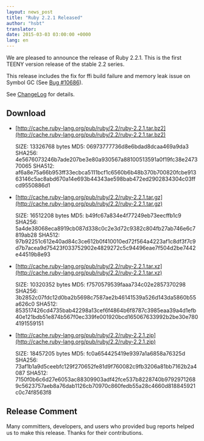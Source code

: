 ```yaml
---
layout: news_post
title: "Ruby 2.2.1 Released"
author: "hsbt"
translator:
date: 2015-03-03 03:00:00 +0000
lang: en
---
```


We are pleased to announce the release of Ruby 2.2.1.
This is the first TEENY version release of the stable 2.2 series.

This release includes the fix for ffi build failure and memory leak issue on Symbol GC (See [Bug #10686](https://bugs.ruby-lang.org/issues/10686)).

See [ChangeLog](http://svn.ruby-lang.org/repos/ruby/tags/v2_2_1/ChangeLog)
for details.

## Download

* [http://cache.ruby-lang.org/pub/ruby/2.2/ruby-2.2.1.tar.bz2](http://cache.ruby-lang.org/pub/ruby/2.2/ruby-2.2.1.tar.bz2)

    SIZE:   13326768 bytes
    MD5:    06973777736d8e6bdad8dcaa469a9da3
    SHA256: 4e5676073246b7ade207be3e80a930567a88100513591a0f19fc38e247370065
    SHA512: af6a8e75a66b953ff33ecbca5111bcf1c6560b6b48b370b700820fcbe91363146c5ac8abd670a14e693b44343ae598bab472ed2902834304c03ffcd9550886d1

* [http://cache.ruby-lang.org/pub/ruby/2.2/ruby-2.2.1.tar.gz](http://cache.ruby-lang.org/pub/ruby/2.2/ruby-2.2.1.tar.gz)

    SIZE:   16512208 bytes
    MD5:    b49fc67a834e4f77249eb73eecffb1c9
    SHA256: 5a4de38068eca8919cb087d338c0c2e3d72c9382c804fb27ab746e6c7819ab28
    SHA512: 97b92251c612e40ad84c3ce612b0f410010ed72f564a4223af1c8df3f7c9d7b7acea9d75423f033752902e4829272c5c94496eae7f504d2be7442e44519b8e93

* [http://cache.ruby-lang.org/pub/ruby/2.2/ruby-2.2.1.tar.xz](http://cache.ruby-lang.org/pub/ruby/2.2/ruby-2.2.1.tar.xz)

    SIZE:   10320352 bytes
    MD5:    f7570579539faaa734c02e2857370298
    SHA256: 3b2852c07fdc12d0ba2b5698c7587ae2b46141539a526d143da5860b55a626c0
    SHA512: 853517426cd4735bab42298a13cef6f4864b6f8787c3985eaa39a4d1efb40e121bdb51e874b567f0ec339fe001920bcd165067633992b2be30e7804191559151

* [http://cache.ruby-lang.org/pub/ruby/2.2/ruby-2.2.1.zip](http://cache.ruby-lang.org/pub/ruby/2.2/ruby-2.2.1.zip)

    SIZE:   18457205 bytes
    MD5:    fc0a654425419e9397a1a6858a76325d
    SHA256: 73af1b1a9d5ceebfc129f270652fe81d9f760082c9fb3206a81bb7162b2a4087
    SHA512: 7150f0b6c6d27e6053ac88309903adf42fce537b8228740b97929712689c5623757aeb8a76dab1126cb70970c860fedb55a28c4660d818845921c0c74f8563f8

## Release Comment

Many committers, developers, and users who provided bug reports helped
us to make this release.
Thanks for their contributions.
